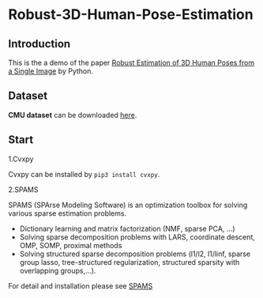 # Robust-3D-Human-Pose-Estimation
## Introduction
This is the a demo of the paper [Robust Estimation of 3D Human Poses from a Single Image](https://arxiv.org/abs/1406.2282) by Python. 
## Dataset
**CMU dataset** can be downloaded [here](http://mocap.cs.cmu.edu/).
## Start
1.Cvxpy

Cvxpy can be installed by `pip3 install cvxpy`.


2.SPAMS

SPAMS (SPArse Modeling Software) is an optimization toolbox for solving various sparse estimation problems.
* Dictionary learning and matrix factorization (NMF, sparse PCA, ...)
* Solving sparse decomposition problems with LARS, coordinate descent, OMP, SOMP, proximal methods
* Solving structured sparse decomposition problems (l1/l2, l1/linf, sparse group lasso, tree-structured regularization, structured sparsity with overlapping groups,...).

For detail and installation please see [SPAMS](http://spams-devel.gforge.inria.fr/)
